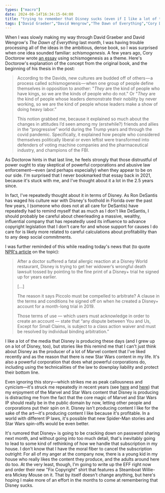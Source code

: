 ```yaml
---
types: ["macro"]
date: 2024-08-14T16:34:15-04:00
title: "trying to remember that Disney sucks (even if I like a lot of their IP)"
tags: ["David Graeber","David Wengrow","The Dawn of Everything","Cory Doctorow","schismogenesis","Ron DeSantis","intellectual property","copyright","Disney","Marvel","Star Wars"]
---
```

When I was slowly making my way through David Graeber and David Wengrow's *The Dawn of Everything* last month, I was having trouble processing all of the ideas in the ambitious, dense book, so I was surprised when one idea sounded familiar: *schismogenesis*. A few years ago, Cory Doctorow wrote [an essay](https://pluralistic.net/2021/12/18/schizmogenesis/) using schismogenesis as a theme. Here's Doctorow's explanation of the concept from the original book, and the beginning of his thesis in the post: 

> According to the Davids, new cultures are budded off of others — a process called schismogenesis — when one group of people define themselves in opposition to another: "*They* are the kind of people who have kings, so we are the kinds of people who do not." Or "*They* are the kind of people whose leaders demonstrate their nobility by never working, so we are the kind of people whose leaders make a show of doing heavy labor.”
> 
> This notion grabbed me, because it explained so much about the changes in attitudes I’d seen among my (erstwhile?) friends and allies in the “progressive” world during the Trump years and through the covid pandemic. Specifically, it explained how people who considered themselves politically liberal or even leftist were transformed into defenders of voting machine companies and the pharmaceutical industry, and champions of the FBI.

As Doctorow hints in that last line, he feels strongly that those distrustful of power ought to stay skeptical of powerful corporations and abusive law enforcement—even (and perhaps especially) when they appear to be on our side. I'm surprised that I never bookmarked that essay back in 2021, because it's stuck with me, and I've thought about it a lot in the 2.5 years since.

In fact, I've repeatedly thought about it in terms of Disney. As Ron DeSantis has waged his culture war with Disney's foothold in Florida over the past few years, I (someone who does not at all care for DeSantis) have repeatedly had to remind myself that as much as I don't like DeSantis, I should probably be careful about cheerleading a massive, wealthy, influential company that has repeatedly used its influence to advance copyright legislation that I don't care for and whose support for causes I do care for is likely more related to careful calculations about profitability than to any deep social commitments.

I was further reminded of this while reading today's news that (to quote [NPR's article](https://www.npr.org/2024/08/14/nx-s1-5074830/disney-wrongful-death-lawsuit-disney) on the topic):

> After a doctor suffered a fatal allergic reaction at a Disney World restaurant, Disney is trying to get her widower’s wrongful death lawsuit tossed by pointing to the fine print of a Disney+ trial he signed up for years earlier.
> 
> [...]
> 
> The reason it says Piccolo must be compelled to arbitrate? A clause in the terms and conditions he signed off on when he created a Disney+ account for a month-long trial in 2019.
> 
> Those terms of use — which users must acknowledge in order to create an account — state that “any dispute between You and Us, Except for Small Claims, is subject to a class action waiver and must be resolved by individual binding arbitration.”

I like a lot of the media that Disney is producing these days (and I grew up on a lot of Disney, too), but stories like this remind me that I can't just think about Disney as the producer of a lot of Marvel content that I've liked recently and as the reason that there is new Star Wars content in my life. It's also a powerful corporation that does what powerful corporations do, including using the technicalities of the law to downplay liability and protect their bottom line.

Even ignoring this story—which strikes me as peak callousness and cynicism—it's struck me repeatedly in recent years (see [here](https://spencergreenhalgh.com/myself/2024-07-18-this-was/) and [here](https://spencergreenhalgh.com/myself/2021-06-20-turns-out/)) that my enjoyment of the Marvel and Star Wars content that Disney is producing is distracting me from the fact that the core magic of Marvel and Star Wars IP should really be in the public domain by now, letting other people and corporations put their spin on it. Disney isn't producing content I like for the sake of the art—it's producing content I like because it's profitable. In a world with different IP laws, it's possible that new Spider-Man stories and Star Wars spin-offs would be even better.

It's rumored that Disney+ is going to be cracking down on password sharing next month, and without going into too much detail, that's inevitably going to lead to some kind of rethinking of how we handle that subscription in my house. I don't know that I have the moral fiber to cancel the subscription outright: For all of my anger at the company now, there is a young kid in my house who really likes the content they produce, and the adults around here do too. At the very least, though, I'm going to write up the EFF right now and order their new "Fix Copyright" shirt that features a Steamboat Willie-era Mickey Mouse on it. That by itself doesn't change anything, but here's hoping I make more of an effort in the months to come at remembering that Disney sucks.
